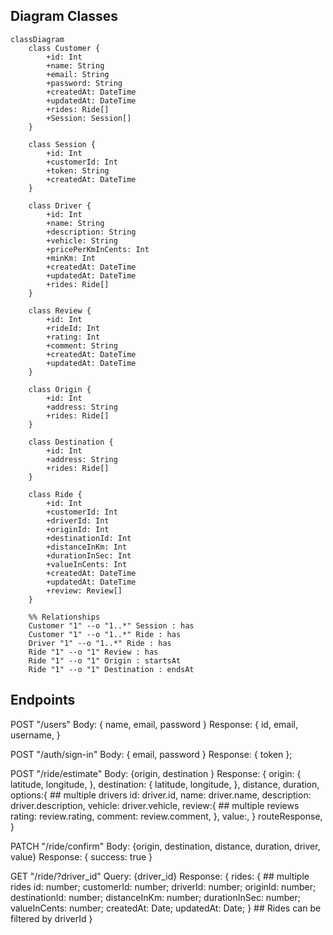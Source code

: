 ## Diagram Classes

```mermaid
classDiagram
    class Customer {
        +id: Int
        +name: String
        +email: String
        +password: String
        +createdAt: DateTime
        +updatedAt: DateTime
        +rides: Ride[]
        +Session: Session[]
    }

    class Session {
        +id: Int
        +customerId: Int
        +token: String
        +createdAt: DateTime
    }

    class Driver {
        +id: Int
        +name: String
        +description: String
        +vehicle: String
        +pricePerKmInCents: Int
        +minKm: Int
        +createdAt: DateTime
        +updatedAt: DateTime
        +rides: Ride[]
    }

    class Review {
        +id: Int
        +rideId: Int
        +rating: Int
        +comment: String
        +createdAt: DateTime
        +updatedAt: DateTime
    }

    class Origin {
        +id: Int
        +address: String
        +rides: Ride[]
    }

    class Destination {
        +id: Int
        +address: String
        +rides: Ride[]
    }

    class Ride {
        +id: Int
        +customerId: Int
        +driverId: Int
        +originId: Int
        +destinationId: Int
        +distanceInKm: Int
        +durationInSec: Int
        +valueInCents: Int
        +createdAt: DateTime
        +updatedAt: DateTime
        +review: Review[]
    }

    %% Relationships
    Customer "1" --o "1..*" Session : has
    Customer "1" --o "1..*" Ride : has
    Driver "1" --o "1..*" Ride : has
    Ride "1" --o "1" Review : has
    Ride "1" --o "1" Origin : startsAt
    Ride "1" --o "1" Destination : endsAt

```


## Endpoints

POST "/users"
Body: { name, email, password }
Response: {
          id,
          email,
          username,
}

POST "/auth/sign-in"
Body: { email, password }
Response: {
    token
  };

POST "/ride/estimate"
Body: {origin, destination }
Response: {
      origin: {
        latitude,
        longitude,
      },
      destination: {
        latitude,
        longitude,
      },
      distance,
      duration,
      options:{ ## multiple drivers
          id: driver.id,
          name: driver.name,
          description: driver.description,
          vehicle: driver.vehicle,
          review:{ ## multiple reviews
                  rating: review.rating,
                  comment: review.comment,
              },
          value:,
      }
      routeResponse,
    }

PATCH "/ride/confirm"
Body: {origin, destination, distance, duration, driver, value}
Response: { success: true }

GET "/ride/?driver_id"
Query: {driver_id}
Response: {
    rides: { ## multiple rides
        id: number;
        customerId: number;
        driverId: number;
        originId: number;
        destinationId: number;
        distanceInKm: number;
        durationInSec: number;
        valueInCents: number;
        createdAt: Date;
        updatedAt: Date;
    } ## Rides can be filtered by driverId
}